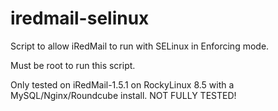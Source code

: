 # iredmail-selinux
Script to allow iRedMail to run with SELinux in Enforcing mode.


Must be root to run this script.


Only tested on iRedMail-1.5.1 on RockyLinux 8.5 with a MySQL/Nginx/Roundcube install. NOT FULLY TESTED!
